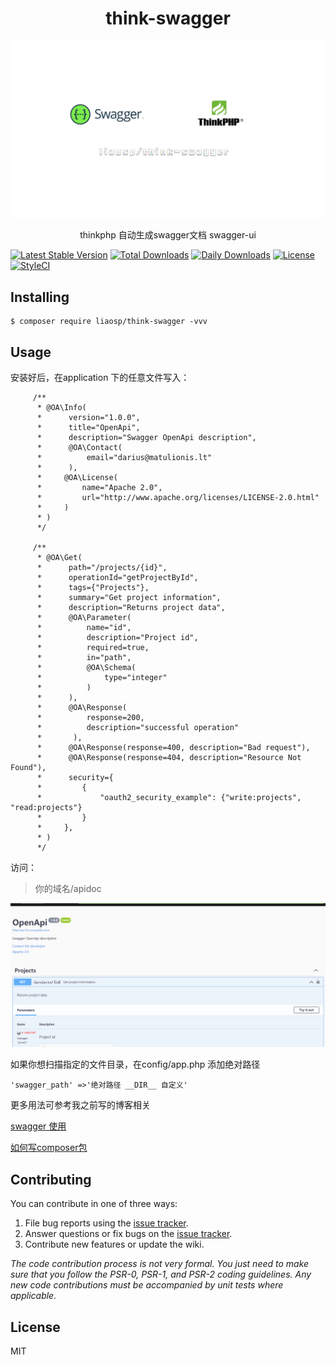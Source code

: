 
<h1 align="center"> think-swagger </h1>

![](image.jpg)

<p align="center"> thinkphp 自动生成swagger文档 swagger-ui</p>

[![Latest Stable Version](https://poser.pugx.org/liaosp/think-swagger/v/stable)](https://packagist.org/packages/liaosp/laravel-validate-ext)
[![Total Downloads](https://poser.pugx.org/liaosp/think-swagger/downloads)](https://packagist.org/packages/liaosp/laravel-validate-ext)
[![Daily Downloads](https://poser.pugx.org/liaosp/think-swagger/d/daily)](https://packagist.org/packages/liaosp/laravel-validate-ext)
[![License](https://poser.pugx.org/liaosp/think-swagger/license)](https://packagist.org/packages/liaosp/laravel-validate-ext)
[![StyleCI](https://styleci.io/repos/53163405/shield)](https://styleci.io/repos/53163405/)


## Installing

```shell
$ composer require liaosp/think-swagger -vvv
```

## Usage

安装好后，在application 下的任意文件写入：

```
     /**
      * @OA\Info(
      *      version="1.0.0",
      *      title="OpenApi",
      *      description="Swagger OpenApi description",
      *      @OA\Contact(
      *          email="darius@matulionis.lt"
      *      ),
      *     @OA\License(
      *         name="Apache 2.0",
      *         url="http://www.apache.org/licenses/LICENSE-2.0.html"
      *     )
      * )
      */
 
     /**
      * @OA\Get(
      *      path="/projects/{id}",
      *      operationId="getProjectById",
      *      tags={"Projects"},
      *      summary="Get project information",
      *      description="Returns project data",
      *      @OA\Parameter(
      *          name="id",
      *          description="Project id",
      *          required=true,
      *          in="path",
      *          @OA\Schema(
      *              type="integer"
      *          )
      *      ),
      *      @OA\Response(
      *          response=200,
      *          description="successful operation"
      *       ),
      *      @OA\Response(response=400, description="Bad request"),
      *      @OA\Response(response=404, description="Resource Not Found"),
      *      security={
      *         {
      *             "oauth2_security_example": {"write:projects", "read:projects"}
      *         }
      *     },
      * )
      */

```

访问：

>你的域名/apidoc

![](res.jpg)


如果你想扫描指定的文件目录，在config/app.php 添加绝对路径

```
'swagger_path' =>'绝对路径 __DIR__ 自定义'
```


更多用法可参考我之前写的博客相关
 
[swagger 使用](https://liaosp.blog.csdn.net/article/details/119887281)

[如何写composer包](https://blog.csdn.net/qq_22823581/article/details/120035631)

## Contributing

You can contribute in one of three ways:

1. File bug reports using the [issue tracker](https://github.com/liaosp/think-swagger/issues).
2. Answer questions or fix bugs on the [issue tracker](https://github.com/liaosp/think-swagger/issues).
3. Contribute new features or update the wiki.

_The code contribution process is not very formal. You just need to make sure that you follow the PSR-0, PSR-1, and PSR-2 coding guidelines. Any new code contributions must be accompanied by unit tests where applicable._

## License

MIT